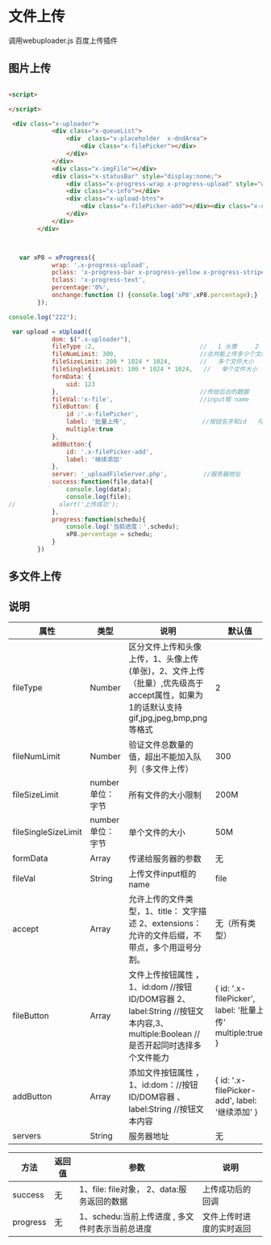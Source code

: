 
# 文件上传
调用webuploader.js  百度上传插件

## 图片上传

````html

<script>

</script>

 <div class="x-uploader">
            <div class="x-queueList">
                <div  class="x-placeholder  x-dndArea">
                    <div class="x-filePicker"></div>
                </div>
            </div>
            <div class="x-imgFile"></div>
            <div class="x-statusBar" style="display:none;">
                <div class="x-progress-wrap x-progress-upload" style="width: 200px;" ></div>
                <div class="x-info"></div>
                <div class="x-upload-btns">
                    <div class="x-filePicker-add"></div><div class="x-uploadBtn">开始上传</div>
                </div>
            </div>
        </div>

````

```js


   var xP8 = xProgress({
            wrap: '.x-progress-upload',
            pclass: 'x-progress-bar x-progress-yellow x-progress-striped x-progress-animated',
            tclass: 'x-progress-text',
            percentage:'0%',
            onchange:function () {console.log('xP8',xP8.percentage);}
        });

console.log("222");

 var upload = xUpload({
            dom: $(".x-uploader"),
            fileType :2,                             //   1 头像     2 文件
            fileNumLimit: 300,                       //总共能上传多少个文件
            fileSizeLimit: 200 * 1024 * 1024,        //   多个文件大小
            fileSingleSizeLimit: 100 * 1024 * 1024,   //   单个文件大小
            formData: {
                uid: 123
            },                                       //传给后台的数据
            fileVal:'x-file',                        //input框 name
            fileButton: {
                id :'.x-filePicker',
                label: '批量上传',                     //按钮名字和id   可以点击的按钮的id和name
                multiple:true
            },
            addButton:{
                id: '.x-filePicker-add',
                label: '继续添加'
            },
            server: '_uploadFileServer.php',          //服务器地址
            success:function(file,data){
                console.log(data);
                console.log(file);
//            alert('上传成功');
            },
            progress:function(schedu){
                console.log('当前进度：',schedu);
                xP8.percentage = schedu;
            }
        })

```


## 多文件上传


## 说明

<table class="x-table x-table-interval">
            <thead>
            <tr><th>属性</th><th>类型</th><th>说明</th><th>默认值</th></tr></thead>
            <tbody>
            <tr>
                <td>fileType</td>
                <td>Number</td>
                <td>区分文件上传和头像上传，1、头像上传(单张)，2、文件上传（批量）,优先级高于accept属性，如果为1的话默认支持gif,jpg,jpeg,bmp,png等格式</td>
                <td>2</td>
            </tr>
            <tr>
                <td>fileNumLimit</td>
                <td>Number</td>
                <td>验证文件总数量的值，超出不能加入队列（多文件上传）</td>
                <td>300</td>
            </tr>
            <tr>
                <td>fileSizeLimit</td>
                <td>number  单位：字节</td>
                <td>所有文件的大小限制</td>
                <td>200M</td>
            </tr>
            <tr>
                <td>fileSingleSizeLimit</td>
                <td>number  单位：字节</td>
                <td>单个文件的大小</td>
                <td>50M</td>
            </tr>
            <tr>
                <td>formData</td>
                <td>Array</td>
                <td>传递给服务器的参数</td>
                <td>无</td>
            </tr>
            <tr>
                <td>fileVal</td>
                <td>String</td>
                <td>上传文件input框的name</td>
                <td>file</td>
            </tr>
            <tr>
                <td>accept</td>
                <td>Array</td>
                <td>允许上传的文件类型，1、title： 文字描述
                    2、extensions：允许的文件后缀，不带点，多个用逗号分割。
                </td>
                <td>无（所有类型）</td>
            </tr>
            <tr>
                <td>fileButton</td>
                <td>Array</td>
                <td>文件上传按钮属性 ，1、id:dom //按钮ID/DOM容器 2、label:String //按钮文本内容,3、multiple:Boolean //是否开起同时选择多个文件能力</td>
                <td> {
                     id: '.x-filePicker',
                     label: '批量上传'
                     multiple:true,
                     }
                </td>
            </tr>
            <tr>
                <td>addButton</td>
                <td>Array</td>
                <td>添加文件按钮属性 ，1、id:dom：//按钮ID/DOM容器 、label:String //按钮文本内容</td>
                <td> {
                     id: '.x-filePicker-add',
                     label: '继续添加'
                     }
                </td>
            </tr>
            <tr>
                <td>servers</td>
                <td>String</td>
                <td>服务器地址</td>
                <td> 无</td>
            </tr>
            </tbody>
        </table>
        <table class="x-table x-table-interval">
            <thead>
            <tr><th>方法</th><th>返回值</th><th>参数</th><th>说明</th></tr></thead>
            <tbody>
            <tr>
                <td>success</td>
                <td>无</td>
                <td>1、file: file对象， 2、data:服务返回的数据 </td>
                <td>上传成功后的回调</td>
            </tr>
            <tr>
                <td>progress</td>
                <td>无</td>
                <td>1、schedu:当前上传进度 ,  多文件时表示当前总进度</td>
                <td>文件上传时进度的实时返回</td>
            </tr>
            </tbody>
        </table>


